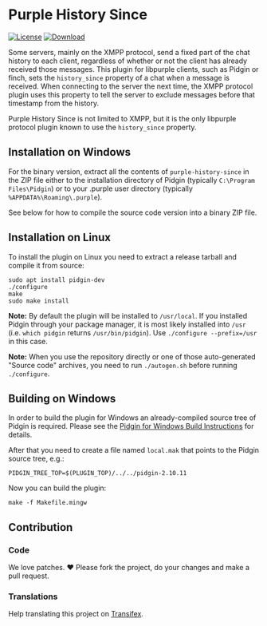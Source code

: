# Purple History Since

[![License](https://img.shields.io/badge/License-GPLv2-blue.svg?style=flat)](COPYING)
[![Download](https://img.shields.io/badge/Download-Latest_Release-brightgreen.svg?style=flat)](https://github.com/kgraefe/purple-history-since/releases/latest)


Some servers, mainly on the XMPP protocol, send a fixed part of the chat
history to each client, regardless of whether or not the client has already
received those messages. This plugin for libpurple clients, such as Pidgin or
finch, sets the `history_since` property of a chat when a message is received.
When connecting to the server the next time, the XMPP protocol plugin uses this
property to tell the server to exclude messages before that timestamp from the
history.

Purple History Since is not limited to XMPP, but it is the only libpurple
protocol plugin known to use the `history_since` property.


## Installation on Windows
For the binary version, extract all the contents of `purple-history-since` in
the ZIP file either to the installation directory of Pidgin (typically
`C:\Program Files\Pidgin`) or to your .purple user directory (typically
`%APPDATA%\Roaming\.purple`).

See below for how to compile the source code version into a binary ZIP file.


## Installation on Linux
To install the plugin on Linux you need to extract a release tarball and compile
it from source:

    sudo apt install pidgin-dev
    ./configure
    make
    sudo make install

**Note:** By default the plugin will be installed to `/usr/local`.  If you
installed Pidgin through your package manager, it is most likely installed into
`/usr` (i.e. `which pidgin` returns `/usr/bin/pidgin`). Use
`./configure --prefix=/usr` in this case.

**Note:** When you use the repository directly or one of those auto-generated
"Source code" archives, you need to run `./autogen.sh` before running
`./configure`.


## Building on Windows

In order to build the plugin for Windows an already-compiled source tree of
Pidgin is required. Please see the [Pidgin for Windows Build Instructions](https://developer.pidgin.im/wiki/BuildingWinPidgin)
for details.

After that you need to create a file named `local.mak` that points to the
Pidgin source tree, e.g.:

    PIDGIN_TREE_TOP=$(PLUGIN_TOP)/../../pidgin-2.10.11

Now you can build the plugin:

    make -f Makefile.mingw


## Contribution

### Code
We love patches. :heart: Please fork the project, do your changes and make a
pull request.

### Translations
Help translating this project on
[Transifex](https://www.transifex.com/kgraefe/purple-history-since/).
